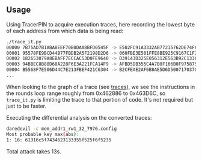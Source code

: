 Usage
-----


Using TracerPIN to acquire execution traces, here recording the lowest byte of each address from which data is being read:

```bash
./trace_it.py
00000 7B75AD7B1ABA8EEF70B0DAA8BFD0545F -> E502FC91A3332AB77215762DE74F6DB3
00001 95578FE9BCD44B77FBDB2A5F2198D2D6 -> 060FBE3E501FFE8BE925C9167C1F2476
00002 182653079A8EBAFF7ECCAC53D0FE9640 -> D39143D325E056312E563B92C1336FB8
00003 94BBEC8B80D68A228F6E3A221FCA14F9 -> AFBD5DB355C4A7B0F166B0F975875DC5
00004 B5568F7E506D44C7E213FBEF421C6304 -> B2CFEAE2AF6B8AE5D6D5007170370312
...
```

When looking to the graph of a trace (see [traces](../traces)), we see the instructions in the rounds loop range roughly from 0x462886 to 0x463D6C, so ```trace_it.py``` is limiting the trace to that portion of code. It's not required but just to be faster.

Executing the differential analysis on the converted traces:

```bash
daredevil -c mem_addr1_rw1_32_7976.config
Most probable key max(abs):
1: 16: 61316c5f7434623133355f525f6f5235
```

Total attack takes 13s.

